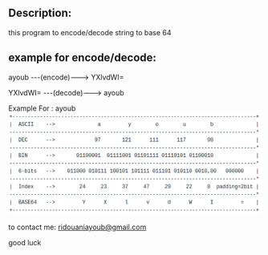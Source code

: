## Description:

this program to encode/decode string to base 64

## example for encode/decode:

ayoub      ---(encode)--->    YXlvdWI=


YXlvdWI=   ---(decode)--->    ayoub


Example For : ayoub
![base64](https://raw.githubusercontent.com/ayoubridouani/encode_decode_base64/master/base64.png "base64")


to contact me: ridouaniayoub@gmail.com

good luck

